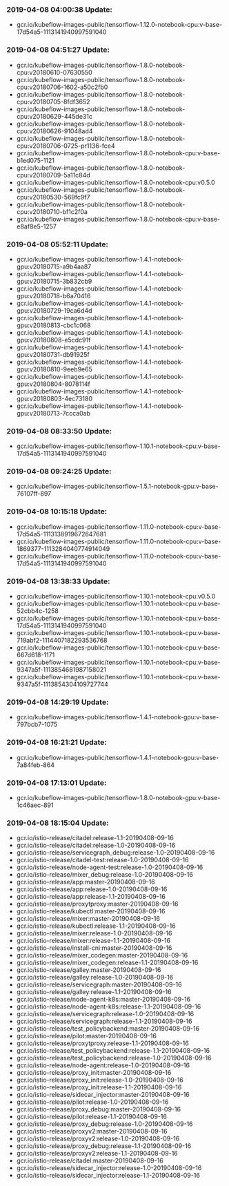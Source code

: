 ### 2019-04-08 04:00:38 Update:

- gcr.io/kubeflow-images-public/tensorflow-1.12.0-notebook-cpu:v-base-17d54a5-1113141940997591040
### 2019-04-08 04:51:27 Update:

- gcr.io/kubeflow-images-public/tensorflow-1.8.0-notebook-cpu:v20180610-07630550
- gcr.io/kubeflow-images-public/tensorflow-1.8.0-notebook-cpu:v20180706-1602-a50c2fb0
- gcr.io/kubeflow-images-public/tensorflow-1.8.0-notebook-cpu:v20180705-8fdf3652
- gcr.io/kubeflow-images-public/tensorflow-1.8.0-notebook-cpu:v20180629-445de31c
- gcr.io/kubeflow-images-public/tensorflow-1.8.0-notebook-cpu:v20180626-91048ad4
- gcr.io/kubeflow-images-public/tensorflow-1.8.0-notebook-cpu:v20180706-0725-pr1136-fce4
- gcr.io/kubeflow-images-public/tensorflow-1.8.0-notebook-cpu:v-base-b1ed075-1121
- gcr.io/kubeflow-images-public/tensorflow-1.8.0-notebook-cpu:v20180709-5a11c84d
- gcr.io/kubeflow-images-public/tensorflow-1.8.0-notebook-cpu:v0.5.0
- gcr.io/kubeflow-images-public/tensorflow-1.8.0-notebook-cpu:v20180530-569fc9f7
- gcr.io/kubeflow-images-public/tensorflow-1.8.0-notebook-cpu:v20180710-bf1c2f0a
- gcr.io/kubeflow-images-public/tensorflow-1.8.0-notebook-cpu:v-base-e8af8e5-1257
### 2019-04-08 05:52:11 Update:

- gcr.io/kubeflow-images-public/tensorflow-1.4.1-notebook-gpu:v20180715-a9b4aa87
- gcr.io/kubeflow-images-public/tensorflow-1.4.1-notebook-gpu:v20180715-3b832cb9
- gcr.io/kubeflow-images-public/tensorflow-1.4.1-notebook-gpu:v20180718-b6a70416
- gcr.io/kubeflow-images-public/tensorflow-1.4.1-notebook-gpu:v20180729-19ca6d4d
- gcr.io/kubeflow-images-public/tensorflow-1.4.1-notebook-gpu:v20180813-cbc1c068
- gcr.io/kubeflow-images-public/tensorflow-1.4.1-notebook-gpu:v20180808-e5cdc91f
- gcr.io/kubeflow-images-public/tensorflow-1.4.1-notebook-gpu:v20180731-db91925f
- gcr.io/kubeflow-images-public/tensorflow-1.4.1-notebook-gpu:v20180810-9eeb9e65
- gcr.io/kubeflow-images-public/tensorflow-1.4.1-notebook-gpu:v20180804-8078114f
- gcr.io/kubeflow-images-public/tensorflow-1.4.1-notebook-gpu:v20180803-4ec73180
- gcr.io/kubeflow-images-public/tensorflow-1.4.1-notebook-gpu:v20180713-7ccca0ab
### 2019-04-08 08:33:50 Update:

- gcr.io/kubeflow-images-public/tensorflow-1.10.1-notebook-cpu:v-base-17d54a5-1113141940997591040
### 2019-04-08 09:24:25 Update:

- gcr.io/kubeflow-images-public/tensorflow-1.5.1-notebook-gpu:v-base-76107ff-897
### 2019-04-08 10:15:18 Update:

- gcr.io/kubeflow-images-public/tensorflow-1.11.0-notebook-cpu:v-base-17d54a5-1113138919672647681
- gcr.io/kubeflow-images-public/tensorflow-1.11.0-notebook-cpu:v-base-1869377-1113284040774914049
- gcr.io/kubeflow-images-public/tensorflow-1.11.0-notebook-cpu:v-base-17d54a5-1113141940997591040
### 2019-04-08 13:38:33 Update:

- gcr.io/kubeflow-images-public/tensorflow-1.10.1-notebook-cpu:v0.5.0
- gcr.io/kubeflow-images-public/tensorflow-1.10.1-notebook-cpu:v-base-52cbb4c-1258
- gcr.io/kubeflow-images-public/tensorflow-1.10.1-notebook-cpu:v-base-17d54a5-1113141940997591040
- gcr.io/kubeflow-images-public/tensorflow-1.10.1-notebook-cpu:v-base-719abf2-1114407182293536768
- gcr.io/kubeflow-images-public/tensorflow-1.10.1-notebook-cpu:v-base-667d618-1171
- gcr.io/kubeflow-images-public/tensorflow-1.10.1-notebook-cpu:v-base-9347a5f-1113854681987158021
- gcr.io/kubeflow-images-public/tensorflow-1.10.1-notebook-cpu:v-base-9347a5f-1113854304109727744
### 2019-04-08 14:29:19 Update:

- gcr.io/kubeflow-images-public/tensorflow-1.4.1-notebook-gpu:v-base-797bcb7-1075
### 2019-04-08 16:21:21 Update:

- gcr.io/kubeflow-images-public/tensorflow-1.4.1-notebook-gpu:v-base-7a84feb-864
### 2019-04-08 17:13:01 Update:

- gcr.io/kubeflow-images-public/tensorflow-1.8.0-notebook-gpu:v-base-1c46aec-891
### 2019-04-08 18:15:04 Update:

- gcr.io/istio-release/citadel:release-1.1-20190408-09-16
- gcr.io/istio-release/citadel:release-1.0-20190408-09-16
- gcr.io/istio-release/servicegraph_debug:release-1.0-20190408-09-16
- gcr.io/istio-release/citadel-test:release-1.0-20190408-09-16
- gcr.io/istio-release/node-agent-test:release-1.0-20190408-09-16
- gcr.io/istio-release/mixer_debug:release-1.0-20190408-09-16
- gcr.io/istio-release/app:master-20190408-09-16
- gcr.io/istio-release/app:release-1.0-20190408-09-16
- gcr.io/istio-release/app:release-1.1-20190408-09-16
- gcr.io/istio-release/proxytproxy:master-20190408-09-16
- gcr.io/istio-release/kubectl:master-20190408-09-16
- gcr.io/istio-release/mixer:master-20190408-09-16
- gcr.io/istio-release/kubectl:release-1.1-20190408-09-16
- gcr.io/istio-release/mixer:release-1.0-20190408-09-16
- gcr.io/istio-release/mixer:release-1.1-20190408-09-16
- gcr.io/istio-release/install-cni:master-20190408-09-16
- gcr.io/istio-release/mixer_codegen:master-20190408-09-16
- gcr.io/istio-release/mixer_codegen:release-1.1-20190408-09-16
- gcr.io/istio-release/galley:master-20190408-09-16
- gcr.io/istio-release/galley:release-1.0-20190408-09-16
- gcr.io/istio-release/servicegraph:master-20190408-09-16
- gcr.io/istio-release/galley:release-1.1-20190408-09-16
- gcr.io/istio-release/node-agent-k8s:master-20190408-09-16
- gcr.io/istio-release/node-agent-k8s:release-1.1-20190408-09-16
- gcr.io/istio-release/servicegraph:release-1.0-20190408-09-16
- gcr.io/istio-release/servicegraph:release-1.1-20190408-09-16
- gcr.io/istio-release/test_policybackend:master-20190408-09-16
- gcr.io/istio-release/pilot:master-20190408-09-16
- gcr.io/istio-release/proxytproxy:release-1.1-20190408-09-16
- gcr.io/istio-release/test_policybackend:release-1.1-20190408-09-16
- gcr.io/istio-release/test_policybackend:release-1.0-20190408-09-16
- gcr.io/istio-release/node-agent:release-1.0-20190408-09-16
- gcr.io/istio-release/proxy_init:master-20190408-09-16
- gcr.io/istio-release/proxy_init:release-1.0-20190408-09-16
- gcr.io/istio-release/proxy_init:release-1.1-20190408-09-16
- gcr.io/istio-release/sidecar_injector:master-20190408-09-16
- gcr.io/istio-release/pilot:release-1.0-20190408-09-16
- gcr.io/istio-release/proxy_debug:master-20190408-09-16
- gcr.io/istio-release/pilot:release-1.1-20190408-09-16
- gcr.io/istio-release/proxy_debug:release-1.0-20190408-09-16
- gcr.io/istio-release/proxyv2:master-20190408-09-16
- gcr.io/istio-release/proxyv2:release-1.0-20190408-09-16
- gcr.io/istio-release/proxy_debug:release-1.1-20190408-09-16
- gcr.io/istio-release/proxyv2:release-1.1-20190408-09-16
- gcr.io/istio-release/citadel:master-20190408-09-16
- gcr.io/istio-release/sidecar_injector:release-1.0-20190408-09-16
- gcr.io/istio-release/sidecar_injector:release-1.1-20190408-09-16
